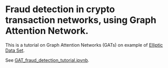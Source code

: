 # Fraud detection in crypto transaction networks, using Graph Attention Network.

This is a tutorial on Graph Attention Networks (GATs) on example of [Elliptic Data Set](https://www.kaggle.com/datasets/ellipticco/elliptic-data-set).

See [GAT_fraud_detection_tutorial.ipynb](GAT_fraud_detection_tutorial.ipynb).
